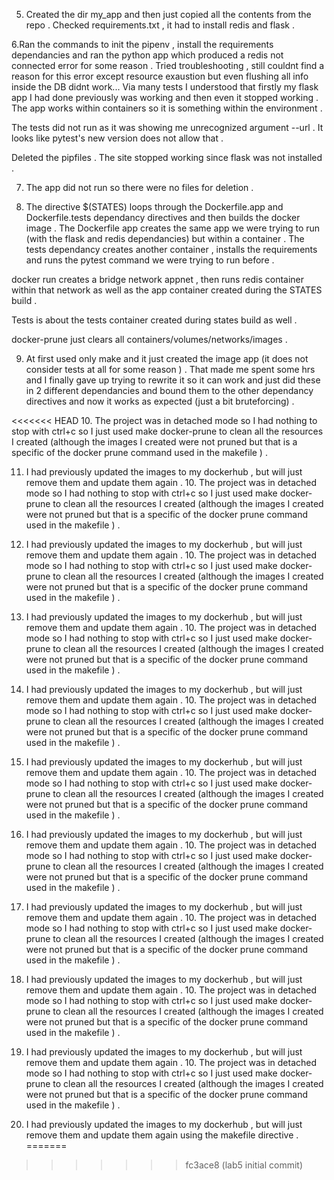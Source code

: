 5. Created the dir my_app and then just copied all the contents from the repo . 
Checked requirements.txt , it had to install redis and flask . 

6.Ran the commands to init the pipenv , install the requirements dependancies and ran the python app which produced a redis not connected error for some reason . Tried troubleshooting , still couldnt find a reason for this error except resource exaustion but even flushing all info inside the DB didnt work... Via many tests I understood that firstly my flask app I had done previously was working and then even it stopped working . The app works within containers so it is something within the environment . 

The tests did not run as it was showing me unrecognized argument --url . 
It looks like pytest's new version does not allow that . 

Deleted the pipfiles . The site stopped working since flask was not installed .

7. The app did not run so there were no files for deletion .

8. The directive $(STATES) loops through the Dockerfile.app and Dockerfile.tests dependancy directives and then builds the docker image . The Dockerfile app creates the same app we were trying to run (with the flask and redis dependancies) but within a container . The tests dependancy creates another container , installs the requirements and runs the pytest command we were trying to run before .

docker run creates a bridge network appnet , then runs redis container within that network as well as the app container created during the STATES build .

Tests is about the tests container created during states build as well .

docker-prune just clears all containers/volumes/networks/images .

9. At first used only make and it just created the image app (it does not consider tests at all for some reason ) . That made me spent some hrs and I finally gave up trying to rewrite it so it can work and just did these in 2 different dependancies and bound them to the other dependancy directives and now it works as expected (just a bit bruteforcing) . 

<<<<<<< HEAD
10. The project was in detached mode so I had nothing to stop with ctrl+c so I just used make docker-prune to clean all the resources I created (although the images I created were not pruned but that is a specific of the docker prune command used in the makefile ) . 

11. I had previously updated the images to my dockerhub , but will just remove them and update them again . 10. The project was in detached mode so I had nothing to stop with ctrl+c so I just used make docker-prune to clean all the resources I created (although the images I created were not pruned but that is a specific of the docker prune command used in the makefile ) . 

11. I had previously updated the images to my dockerhub , but will just remove them and update them again . 10. The project was in detached mode so I had nothing to stop with ctrl+c so I just used make docker-prune to clean all the resources I created (although the images I created were not pruned but that is a specific of the docker prune command used in the makefile ) . 

11. I had previously updated the images to my dockerhub , but will just remove them and update them again . 10. The project was in detached mode so I had nothing to stop with ctrl+c so I just used make docker-prune to clean all the resources I created (although the images I created were not pruned but that is a specific of the docker prune command used in the makefile ) . 

11. I had previously updated the images to my dockerhub , but will just remove them and update them again . 10. The project was in detached mode so I had nothing to stop with ctrl+c so I just used make docker-prune to clean all the resources I created (although the images I created were not pruned but that is a specific of the docker prune command used in the makefile ) . 

11. I had previously updated the images to my dockerhub , but will just remove them and update them again . 10. The project was in detached mode so I had nothing to stop with ctrl+c so I just used make docker-prune to clean all the resources I created (although the images I created were not pruned but that is a specific of the docker prune command used in the makefile ) . 

11. I had previously updated the images to my dockerhub , but will just remove them and update them again . 10. The project was in detached mode so I had nothing to stop with ctrl+c so I just used make docker-prune to clean all the resources I created (although the images I created were not pruned but that is a specific of the docker prune command used in the makefile ) . 

11. I had previously updated the images to my dockerhub , but will just remove them and update them again . 10. The project was in detached mode so I had nothing to stop with ctrl+c so I just used make docker-prune to clean all the resources I created (although the images I created were not pruned but that is a specific of the docker prune command used in the makefile ) . 

11. I had previously updated the images to my dockerhub , but will just remove them and update them again . 10. The project was in detached mode so I had nothing to stop with ctrl+c so I just used make docker-prune to clean all the resources I created (although the images I created were not pruned but that is a specific of the docker prune command used in the makefile ) . 

11. I had previously updated the images to my dockerhub , but will just remove them and update them again . 10. The project was in detached mode so I had nothing to stop with ctrl+c so I just used make docker-prune to clean all the resources I created (although the images I created were not pruned but that is a specific of the docker prune command used in the makefile ) . 

11. I had previously updated the images to my dockerhub , but will just remove them and update them again using the makefile directive . 
=======

>>>>>>> fc3ace8 (lab5 initial commit)


